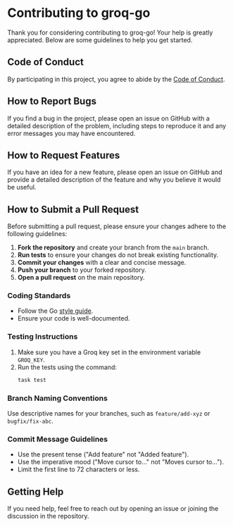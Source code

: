 # Contributing to groq-go

Thank you for considering contributing to groq-go! Your help is greatly appreciated. Below are some guidelines to help you get started.

## Code of Conduct

By participating in this project, you agree to abide by the [Code of Conduct](https://www.contributor-covenant.org/version/2/0/code_of_conduct/).

## How to Report Bugs

If you find a bug in the project, please open an issue on GitHub with a detailed description of the problem, including steps to reproduce it and any error messages you may have encountered.

## How to Request Features

If you have an idea for a new feature, please open an issue on GitHub and provide a detailed description of the feature and why you believe it would be useful.

## How to Submit a Pull Request

Before submitting a pull request, please ensure your changes adhere to the following guidelines:

1. **Fork the repository** and create your branch from the `main` branch.
2. **Run tests** to ensure your changes do not break existing functionality.
3. **Commit your changes** with a clear and concise message.
4. **Push your branch** to your forked repository.
5. **Open a pull request** on the main repository.

### Coding Standards

- Follow the Go [style guide](https://golang.org/doc/effective_go.html).
- Ensure your code is well-documented.

### Testing Instructions

1. Make sure you have a Groq key set in the environment variable `GROQ_KEY`.
2. Run the tests using the command:
   ```bash
   task test
   ```

### Branch Naming Conventions

Use descriptive names for your branches, such as `feature/add-xyz` or `bugfix/fix-abc`.

### Commit Message Guidelines

- Use the present tense ("Add feature" not "Added feature").
- Use the imperative mood ("Move cursor to..." not "Moves cursor to...").
- Limit the first line to 72 characters or less.

## Getting Help

If you need help, feel free to reach out by opening an issue or joining the discussion in the repository.
